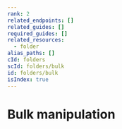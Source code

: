 ```yaml
---
rank: 2
related_endpoints: []
related_guides: []
required_guides: []
related_resources:
  - folder
alias_paths: []
cId: folders
scId: folders/bulk
id: folders/bulk
isIndex: true
---
```


# Bulk manipulation
